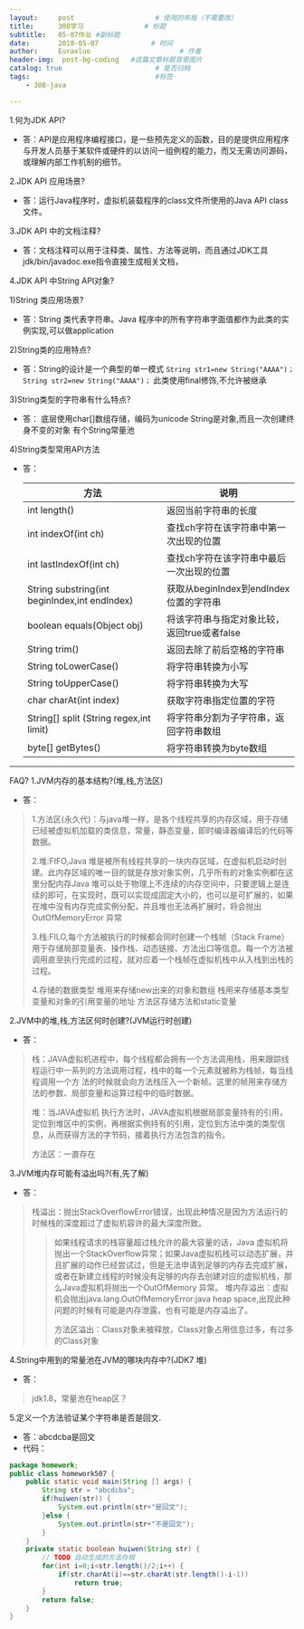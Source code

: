 ```yaml
---
layout:     post                    # 使用的布局（不需要改）
title:      308学习               # 标题 
subtitle:   05-07作业 #副标题
date:       2018-05-07             # 时间
author:     Euraxluo                      # 作者
header-img:  post-bg-coding   #这篇文章标题背景图片
catalog: true                       # 是否归档
tags:                               #标签
    - 308-java

---
```


1.何为JDK API?

+ 答：API是应用程序编程接口，是一些预先定义的函数，目的是提供应用程序与开发人员基于某软件或硬件的以访问一组例程的能力，而又无需访问源码，或理解内部工作机制的细节。


2.JDK API 应用场景?
+ 答：运行Java程序时，虚拟机装载程序的class文件所使用的Java API class文件。

   


3.JDK API 中的文档注释?
+ 答：文档注释可以用于注释类、属性、方法等说明，而且通过JDK工具jdk/bin/javadoc.exe指令直接生成相关文档， 


4.JDK API 中String API对象?

1)String 类应用场景?
+ 答：String 类代表字符串。Java 程序中的所有字符串字面值都作为此类的实例实现,可以做application

2)String类的应用特点?
+ 答：String的设计是一个典型的单一模式
  `String str1=new String("AAAA")；`
  `String str2=new String("AAAA")；`
  此类使用final修饰,不允许被继承

3)String类型的字符串有什么特点?
+ 答：
  底层使用char[]数组存储，编码为unicode
  String是对象,而且一次创建终身不变的对象
  有个String常量池


4)String类型常用API方法
+ 答：

  | 方法                                          | 说明                                        |
  | --------------------------------------------- | ------------------------------------------- |
  | int length()                                  | 返回当前字符串的长度                        |
  | int indexOf(int ch)                           | 查找ch字符在该字符串中第一次出现的位置      |
  | int lastIndexOf(int ch)                       | 查找ch字符在该字符串中最后一次出现的位置    |
  | String substring(int beginIndex,int endIndex) | 获取从beginIndex到endIndex位置的字符串      |
  | boolean equals(Object obj)                    | 将该字符串与指定对象比较，返回true或者false |
  | String trim()                                 | 返回去除了前后空格的字符串                  |
  | String toLowerCase()                          | 将字符串转换为小写                          |
  | String toUpperCase()                          | 将字符串转换为大写                          |
  | char charAt(int index)                        | 获取字符串指定位置的字符                    |
  | String[] split (String regex,int limit)       | 将字符串分割为子字符串，返回字符串数组      |
  | byte[] getBytes()                             | 将字符串转换为byte数组                      |

----------------------------------------------------------------
FAQ?
1.JVM内存的基本结构?(堆,栈,方法区)
+ 答：
>1.方法区(永久代)：与java堆一样，是各个线程共享的内存区域，用于存储已经被虚拟机加载的类信息，常量，静态变量，即时编译器编译后的代码等数据。
>
>2.堆:FIFO,Java 堆是被所有线程共享的一块内存区域，在虚拟机启动时创建。此内存区域的唯一目的就是存放对象实例，几乎所有的对象实例都在这里分配内存Java 堆可以处于物理上不连续的内存空间中，只要逻辑上是连续的即可，在实现时，既可以实现成固定大小的，也可以是可扩展的，如果在堆中没有内存完成实例分配，并且堆也无法再扩展时，将会抛出OutOfMemoryError 异常
>
>3.栈:FILO,每个方法被执行的时候都会同时创建一个栈帧（Stack Frame）用于存储局部变量表、操作栈、动态链接、方法出口等信息。每一个方法被调用直至执行完成的过程，就对应着一个栈帧在虚拟机栈中从入栈到出栈的过程。
>
>4.存储的数据类型
>堆用来存储new出来的对象和数组
>栈用来存储基本类型变量和对象的引用变量的地址
>方法区存储方法和static变量

2.JVM中的堆,栈,方法区何时创建?(JVM运行时创建)
+ 答：
>栈：JAVA虚拟机进程中，每个线程都会拥有一个方法调用栈，用来跟踪线程运行中一系列的方法调用过程，栈中的每一个元素就被称为栈帧，每当线程调用一个方 法的时候就会向方法栈压入一个新帧。这里的帧用来存储方法的参数、局部变量和运算过程中的临时数据。
>
>堆：当JAVA虚拟机 执行方法时，JAVA虚拟机根据局部变量持有的引用，定位到堆区中的实例，再根据实例持有的引用，定位到方法中类的类型信息，从而获得方法的字节码，接着执行方法包含的指令。
>
>方法区：一直存在
>

3.JVM堆内存可能有溢出吗?(有,先了解)
+ 答：
 >栈溢出：抛出StackOverflowError错误，出现此种情况是因为方法运行的时候栈的深度超过了虚拟机容许的最大深度所致。
 >>
 >>如果线程请求的栈容量超过栈允许的最大容量的话，Java 虚拟机将抛出一个StackOverflow异常；如果Java虚拟机栈可以动态扩展，并且扩展的动作已经尝试过，但是无法申请到足够的内存去完成扩展，或者在新建立线程的时候没有足够的内存去创建对应的虚拟机栈，那么Java虚拟机将抛出一个OutOfMemory 异常。
 >>堆内存溢出：虚拟机会抛出java.lang.OutOfMemoryError:java heap space,出现此种问题的时候有可能是内存泄露，也有可能是内存溢出了。
 >>
 >>方法区溢出：Class对象未被释放，Class对象占用信息过多，有过多的Class对象


4.String中用到的常量池在JVM的哪块内存中?(JDK7 堆)
+ 答：
>jdk1.8，常量池在heap区？

5.定义一个方法验证某个字符串是否是回文.
+ 答：abcdcba是回文
+ 代码：
```java
package homework;
public class homework507 {
	public static void main(String [] args) {
		String str = "abcdcba";
		if(huiwen(str)) {
			System.out.println(str+"是回文");
		}else {
			System.out.println(str+"不是回文");
		}
	}
	private static boolean huiwen(String str) {
		// TODO 自动生成的方法存根
		for(int i=0;i<str.length()/2;i++) {
			if(str.charAt(i)==str.charAt(str.length()-i-1))
				return true;
		}
		return false;
	}
}

```